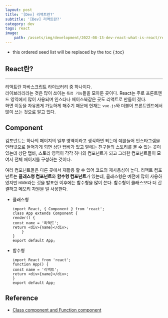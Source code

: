 ```yaml
---
layout: post
title: '[Dev] 리액트란?'
subtitle: '[Dev] 리액트란?'
category: dev
tags: react
image: 
    path: /assets/img/development/2022-08-13-dev-react-what-is-react/react.png
---
```


* this ordered seed list will be replaced by the toc 
{:toc}

## React란?
---
리액트란 자바스크립트 라이브러리 중 하나이다.  
라이브러리라는 것은 많이 쓰이는 `특정 기능`들을 모아둔 곳이다.
React는 주로 프론트엔드 영역에서 많이 사용되며 인스타나 페이스북같은 곳도 리액트로 만들어 졌다.  
화면 이동을 자유롭게 가능하게 해주기 때문에 현재는 `vue.js`와 더불어 프론트엔드에서 많이 쓰는 것으로 알고 있다.

## Component
컴포넌트는 하나의 페이지의 일부 영역이라고 생각하면 되는데 예를들어 인스타그램을 인터넷으로 들어가게 되면 상단 탭바가 있고 밑에는 친구들의 스토리를 볼 수 있는 곳이 있는데 상단 탭바, 스토리 영역이 각각 하나의 컴포넌트가 되고 그러한 컴포넌트들이 모여서 전체 페이지를 구성하는 것이다.

여러 컴포넌트들은 다른 곳에서 재활용 할 수 있어 코드의 재사용성이 높다. 리액트 컴포넌트는 **클래스형 컴포넌트**와 **함수형 컴포넌트**가 있는데, 클래스형은 예전에 많이 사용하였지만 `HOOK`라는 것을 발표한 이후에는 함수형을 많이 쓴다. 함수형이 클래스보다 더 간결하고 메모리 자원을 덜 사용한다. 

  - 클래스형
    ~~~
    import React, { Component } from 'react';
    class App extends Component {
    render() {
    const name = '리액트';
    return <div>{name}</div>;
        }
    }
    export default App;
    ~~~

  - 함수형
    ~~~
    import React from 'react';
    function App() {
    const name = '리액트';
    return <div>{name}</div>;
    }
    export default App;
    ~~~

## Reference
  - [Class component and Function component](https://devowen.com/298)